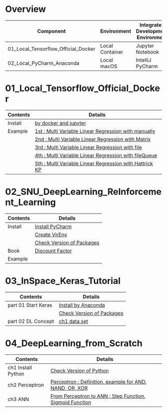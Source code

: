 # Overview
| Component | Environment | Integrated Development Environment | Python |
|---|---|---|---|
| 01_Local_Tensorflow_Official_Docker | Local Container | Jupyter Notebook | 2.7  |
| 02_Local_PyCharm_Anaconda | Local macOS | IntelliJ PyCharm | 3.5 |

# 01_Local_Tensorflow_Official_Docker
| Contents | Details |
|---|---|
| Install | [by docker and jupyter](01_Local_Tensorflow_Official_Docker/01_Install/01_by_Docker.md) |
| Example | [1st : Multi Variable Linear Regression with manually](01_Local_Tensorflow_Official_Docker/02_Workspace/01_1st_Example/01_Multi_Variable_Linear_Regression_with_manually.ipynb) |
| | [2nd : Multi Variable Linear Regression with Matrix](01_Local_Tensorflow_Official_Docker/02_Workspace/02_2nd_Example/02_Multi_Variable_Linear_Regression_with_Matrix.ipynb) |
| | [3rd : Multi Variable Linear Regression with file](01_Local_Tensorflow_Official_Docker/02_Workspace/03_3rd_Example/03_Multi_Variable_Linear_Regression_with_file.ipynb) |
| | [4th : Multi Variable Linear Regression with fileQueue](01_Local_Tensorflow_Official_Docker/02_Workspace/04_4th_Example/04_Multi_Variable_Linear_Regression_with_fileQueue.ipynb) |
| | [5th : Multi Variable Linear Regression with Hattrick KP](01_Local_Tensorflow_Official_Docker/02_Workspace/05_5th_Example/05_Multi_Variable_Linear_Regression_with_file_Hattrick_KP.ipynb) |

# 02_SNU_DeepLearning_ReInforcement_Learning
| Contents | Details |
|---|---|
| Install | [Install PyCharm](02_SNU_ReInforcement_Learning/01_Install/01_Install_PyCharm.md) |
| | [Create VirEnv](02_SNU_ReInforcement_Learning/01_Install/02_Create_VirEnv.md) |
| | [Check Version of Packages](02_SNU_ReInforcement_Learning/01_Install/03_CheckVersionOfPackage.py) |
| Book | [Discount Factor](02_SNU_ReInforcement_Learning/02_RL_by_Python_and_Keras/ch02/01_MDP/05_Discount_Factor/01_Discount_Factor.md) |
| Example | |

# 03_InSpace_Keras_Tutorial
| Contents | Details |
|---|---|
| part 01 Start Keras | [Install by Anaconda](03_InSpace_Keras_Tutorial/01_Install_Keras/01_by_Anaconda.md) |
| | [Check Version of Packages](03_InSpace_Keras_Tutorial/01_Install_Keras/CheckVersionOfLibrary.ipynb) |
| part 02 DL Concept | [ch1 data set](03_InSpace_Keras_Tutorial/02_DL_Concept/01_DataSet/01_Train_Validate_Test_Set.md) |

# 04_DeepLearning_from_Scratch
| Contents | Details |
|---|---|
| ch1 Install Python | [Check Version of Python](04_DeepLearning_from_Scratch/1/1.3/python_version.ipynb) |
| ch2 Perceptron | [Perceptron : Definition, example for AND, NAND, OR, XOR](04_DeepLearning_from_Scratch/2/Perceptron.ipynb) |
| ch3 ANN | [From Perceptron to ANN : Step Function, Sigmoid Function](04_DeepLearning_from_Scratch/3/3.1/01_from_Perceptron_to_Artificial_Neural_Network.ipynb) |
